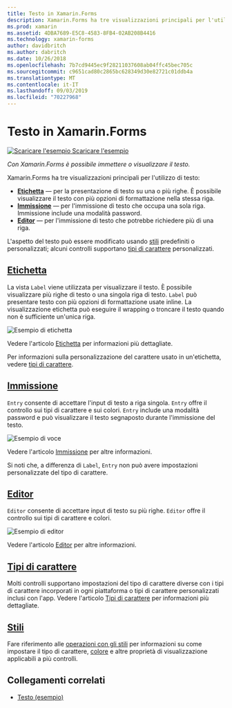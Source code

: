 ```yaml
---
title: Testo in Xamarin.Forms
description: Xamarin.Forms ha tre visualizzazioni principali per l'utilizzo di testo e questo articolo illustra come usarle per immettere e visualizzare il testo nelle applicazioni Xamarin.Forms.
ms.prod: xamarin
ms.assetid: 4DBA7689-E5C8-4583-8FB4-02AB208B4416
ms.technology: xamarin-forms
author: davidbritch
ms.author: dabritch
ms.date: 10/26/2018
ms.openlocfilehash: 7b7cd9445ec9f28211037608ab04ffc45bec705c
ms.sourcegitcommit: c9651cad80c2865bc628349d30e82721c01ddb4a
ms.translationtype: MT
ms.contentlocale: it-IT
ms.lasthandoff: 09/03/2019
ms.locfileid: "70227968"
---
```

# <a name="text-in-xamarinforms"></a>Testo in Xamarin.Forms

[![Scaricare l'esempio](~/media/shared/download.png) Scaricare l'esempio](https://docs.microsoft.com/samples/xamarin/xamarin-forms-samples/userinterface-text)

_Con Xamarin.Forms è possibile immettere o visualizzare il testo._

Xamarin.Forms ha tre visualizzazioni principali per l'utilizzo di testo:

- **[Etichetta](#Label)**  &mdash; per la presentazione di testo su una o più righe. È possibile visualizzare il testo con più opzioni di formattazione nella stessa riga.
- **[Immissione](#Entry)**  &mdash; per l'immissione di testo che occupa una sola riga. Immissione include una modalità password.
- **[Editor](#Editor)**  &mdash; per l'immissione di testo che potrebbe richiedere più di una riga.

L'aspetto del testo può essere modificato usando [stili](#Styles) predefiniti o personalizzati; alcuni controlli supportano [tipi di carattere](#Fonts) personalizzati.

<a name="Label" />

## <a name="labellabelmd"></a>[Etichetta](label.md)

La vista `Label` viene utilizzata per visualizzare il testo. È possibile visualizzare più righe di testo o una singola riga di testo. `Label` può presentare testo con più opzioni di formattazione usate inline. La visualizzazione etichetta può eseguire il wrapping o troncare il testo quando non è sufficiente un'unica riga.

![Esempio di etichetta](images/label.png)

Vedere l'articolo [Etichetta](label.md) per informazioni più dettagliate.

Per informazioni sulla personalizzazione del carattere usato in un'etichetta, vedere [tipi di carattere](fonts.md).

<a name="Entry" />

## <a name="entryentrymd"></a>[Immissione](entry.md)

`Entry` consente di accettare l'input di testo a riga singola. `Entry` offre il controllo sui tipi di carattere e sui colori. `Entry` include una modalità password e può visualizzare il testo segnaposto durante l'immissione del testo.

![Esempio di voce](images/entry.png)

Vedere l'articolo [Immissione](entry.md) per altre informazioni.

Si noti che, a differenza di `Label`, `Entry` non può avere impostazioni personalizzate del tipo di carattere.

<a name="Editor" />

## <a name="editoreditormd"></a>[Editor](editor.md)

`Editor` consente di accettare input di testo su più righe. `Editor` offre il controllo sui tipi di carattere e colori.

![Esempio di editor](images/editor.png)

Vedere l'articolo [Editor](editor.md) per altre informazioni.

<a name="Fonts" />

## <a name="fontsfontsmd"></a>[Tipi di carattere](fonts.md)

Molti controlli supportano impostazioni del tipo di carattere diverse con i tipi di carattere incorporati in ogni piattaforma o tipi di carattere personalizzati inclusi con l'app. Vedere l'articolo [Tipi di carattere](fonts.md) per informazioni più dettagliate.

<a name="Styles" />

## <a name="stylesstylesmd"></a>[Stili](styles.md)

Fare riferimento alle [operazioni con gli stili](~/xamarin-forms/user-interface/styles/index.md) per informazioni su come impostare il tipo di carattere, [colore](~/xamarin-forms/user-interface/colors.md) e altre proprietà di visualizzazione applicabili a più controlli.

## <a name="related-links"></a>Collegamenti correlati

- [Testo (esempio)](https://docs.microsoft.com/samples/xamarin/xamarin-forms-samples/userinterface-text)
